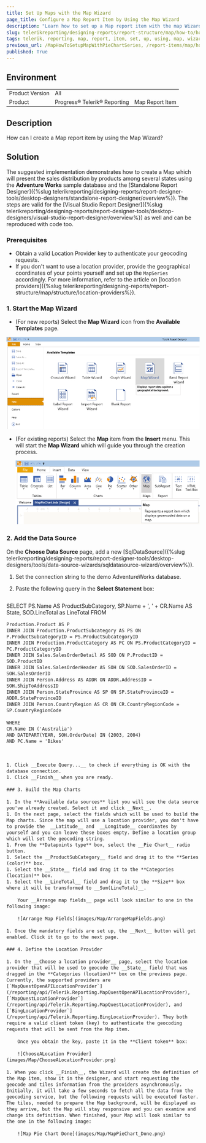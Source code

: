 ```yaml
---
title: Set Up Maps with the Map Wizard
page_title: Configure a Map Report Item by Using the Map Wizard 
description: "Learn how to set up a Map report item with the map Wizard when using Telerik Reporting."
slug: telerikreporting/designing-reports/report-structure/map/how-to/how-to-setup-a-map-using-the-map-wizard
tags: telerik, reporting, map, report, item, set, up, using, map, wizard
previous_url: /MapHowToSetupMapWithPieChartSeries, /report-items/map/how-to/how-to-setup-a-map-using-the-map-wizard
published: True
---
```


## Environment

<table>
	<tbody>
		<tr>
			<td>Product Version</td>
			<td>All</td>
		</tr>
		<tr>
			<td>Product</td>
			<td>Progress® Telerik® Reporting</td>
			<td>Map Report Item</td>
		</tr>
	</tbody>
</table>

## Description

How can I create a Map report item by using the Map Wizard?

## Solution

The suggested implementation demonstrates how to create a Map which will present the sales distribution by products among several states using the __Adventure Works__ sample database and the [Standalone Report Designer]({%slug telerikreporting/designing-reports/report-designer-tools/desktop-designers/standalone-report-designer/overview%}). The steps are valid for the [Visual Studio Report Designer]({%slug telerikreporting/designing-reports/report-designer-tools/desktop-designers/visual-studio-report-designer/overview%}) as well and can be reproduced with code too.

### Prerequisites 

* Obtain a valid Location Provider key to authenticate your geocoding requests. 
* If you don't want to use a location provider, provide the geographical coordinates of your points yourself and set up the `MapSeries` accordingly. For more information, refer to the article on [location providers]({%slug telerikreporting/designing-reports/report-structure/map/structure/location-providers%}).

### 1. Start the Map Wizard 

+ (For new reports) Select the __Map Wizard__ icon from the __Available Templates__ page. 

 ![Item Template Map Wizard](images/Map/ItemTemplate_MapWizard.png)

+ (For existing reports) Select the __Map__ item from the __Insert__ menu. This will start the __Map Wizard__ which will guide you through the creation process. 

  ![Insert Menu Select Map](images/Map/InsertMenu_SelectMap.png)

### 2. Add the Data Source

On the __Choose Data Source__ page, add a new [SqlDataSource]({%slug telerikreporting/designing-reports/report-designer-tools/desktop-designers/tools/data-source-wizards/sqldatasource-wizard/overview%}). 

1. Set the connection string to the demo AdventureWorks database.
1. Paste the following query in the **Select Statement** box: 

	````SQL
SELECT
	PS.Name AS ProductSubCategory,
	SP.Name + ', ' + CR.Name AS State,
	SOD.LineTotal as LineTotal
	FROM

	Production.Product AS P
	INNER JOIN Production.ProductSubcategory AS PS ON P.ProductSubcategoryID = PS.ProductSubcategoryID
	INNER JOIN Production.ProductCategory AS PC ON PS.ProductCategoryID = PC.ProductCategoryID
	INNER JOIN Sales.SalesOrderDetail AS SOD ON P.ProductID = SOD.ProductID
	INNER JOIN Sales.SalesOrderHeader AS SOH ON SOD.SalesOrderID = SOH.SalesOrderID
	INNER JOIN Person.Address AS ADDR ON ADDR.AddressID = SOH.ShipToAddressID
	INNER JOIN Person.StateProvince AS SP ON SP.StateProvinceID = ADDR.StateProvinceID
	INNER JOIN Person.CountryRegion AS CR ON CR.CountryRegionCode = SP.CountryRegionCode

	WHERE
	CR.Name IN ('Australia')
	AND DATEPART(YEAR, SOH.OrderDate) IN (2003, 2004)
	AND PC.Name = 'Bikes'
````


1. Click __Execute Query...__ to check if everything is OK with the database connection. 
1. Click __Finish__ when you are ready. 

### 3. Build the Map Charts 

1. In the **Available data sources** list you will see the data source you've already created. Select it and click __Next__. 
1. On the next page, select the fields which will be used to build the Map charts. Since the map will use a location provider, you don't have to provide the  __Latitude__ and  __Longitude__ coordinates by yourself and you can leave these boxes empty. Define a location group which will set the geocoding string. 
1. From the **Datapoints type** box, select the __Pie Chart__ radio button. 
1. Select the __ProductSubCategory__ field and drag it to the **Series (color)** box. 
1. Select the __State__ field and drag it to the **Categories (location)** box. 
1. Select the __LineTotal__ field and drag it to the **Size** box where it will be transformed to __Sum(LineTotal)__.

	Your __Arrange map fields__ page will look similar to one in the following image: 

	![Arrange Map Fields](images/Map/ArrangeMapFields.png) 

1. Once the mandatory fields are set up, the __Next__ button will get enabled. Click it to go to the next page. 

### 4. Define the Location Provider 

1. On the __Choose a location provider__ page, select the location provider that will be used to geocode the __State__ field that was dragged in the **Categories (location)** box on the previous page. Currently, the supported providers are [`MapQuestOpenAPILocationProvider`](/reporting/api/Telerik.Reporting.MapQuestOpenAPILocationProvider), [`MapQuestLocationProvider`](/reporting/api/Telerik.Reporting.MapQuestLocationProvider), and [`BingLocationProvider`](/reporting/api/Telerik.Reporting.BingLocationProvider). They both require a valid client token (key) to authenticate the geocoding requests that will be sent from the Map item. 

	Once you obtain the key, paste it in the **Client token** box: 

	![ChooseALocation Provider](images/Map/ChooseALocationProvider.png)

1. When you click __Finish__, the Wizard will create the definition of the Map item, show it in the designer, and start requesting the geocode and tiles information from the providers asynchronously. Initially, it will take a few seconds to fetch all the data from the geocoding service, but the following requests will be executed faster. The tiles, needed to prepare the Map background, will be displayed as they arrive, but the Map will stay responsive and you can examine and change its definition. When finished, your Map will look similar to the one in the following image: 

	![Map Pie Chart Done](images/Map/MapPieChart_Done.png)
